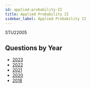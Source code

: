 ```yaml
---
id: applied-probability-II
title: Applied Probability II
sidebar_label: Applied Probability II
---
```

STU22005

## Questions by Year

-   [2023](https://www.tcd.ie/academicregistry/exams/assets/local/Past%20Papers%202023-2024/Semester%202/CSU%20CS7%20STU%20STP/STU22005%20Final%20Approved.pdf)
-   [2022](https://www.tcd.ie/academicregistry/exams/assets/local/past-papers202223/STU/STU22005-1.pdf)
-   [2021](https://www.tcd.ie/academicregistry/exams/assets/local/past-paper%202021-22/SEM%202%20DREAMWEAVER%20EXAM%20UPLOADER%20PDF/STU/STU22005-2.pdf)
-   [2020](https://www.tcd.ie/academicregistry/exams/assets/local/past-papers%20202021/Semester%202/ST/STU22005-1.pdf)
-   [2018]([https://www.tcd.ie/academicregistry/exams/assets/local/past-papers2019/Semester%201%20Papers/ST/ST2004-1.PDF](https://www.tcd.ie/academicregistry/exams/assets/local/past-papers2019/Semester%202%20Papers/ST/ST2005-2.PDF))

